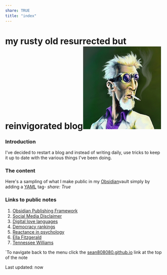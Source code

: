 ```yaml
---
share: TRUE
title: "index"
---
```


# my rusty old resurrected but reinvigorated blog![100](./images/4d9ad238771819.576e33714536d.jpg)

### Introduction
I've decided to restart a blog and instead of writing daily, use tricks to keep it up to date with the various things I've been doing.

### The content
Here's a sampling of what I make public in my [Obsidian](https://obsidian.md)vault simply by adding a [YAML](https://www.redhat.com/en/topics/automation/what-is-yaml) tag-
 *share: True*

### Links to public notes
1. [Obsidian Publishing Framework](Obsidian%20Publishing%20Framework) 
2. [Social Media Disclaimer](Social%20Media%20Disclaimer)       
3. [Digital love languages](Digital%20love%20languages)        
4. [Democracy rankings](Democracy%20rankings)            
5. [Reactance in psychology](Reactance%20in%20psychology)       
6. [Ella Fitzgerald](Ella%20Fitzgerald)               
7. [Tennessee Williams](Tennessee%20Williams)            
                                   



`To navigate back to the menu click the [sean808080.github.io](https://sean808080.github.io/) link at the top of the note


Last updated: now
